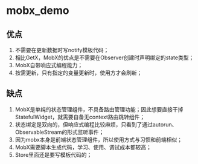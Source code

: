 # mobx_demo

## 优点

1. 不需要在更新数据时写notify模板代码；
2. 相比GetX，MobX的优点是不需要在Observer创建时声明绑定的state类型；
3. MobX自带响应式编程能力；
4. 按需更新，只有指定的变量更新时，使用方才会刷新；

## 缺点

1. MobX是单纯的状态管理组件，不具备路由管理功能；因此想要直接干掉StatefulWidget，就需要自备无context路由跳转组件；
2. 状态绑定是双向的，但响应式编程比较麻烦，只看到了通过autorun、ObservableStream的形式监听事件；
3. 因为mobx本身是前端状态管理组件，所以使用方式与习惯和前端相似；
4. MobX需要脚本生成代码，学习、使用、调试成本都较高；
5. Store里面还是要写模板代码的；
